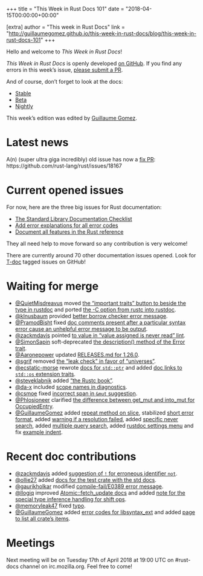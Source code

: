 +++
title = "This Week in Rust Docs 101"
date = "2018-04-15T00:00:00+00:00"

[extra]
author = "This week in Rust Docs"
link = "http://guillaumegomez.github.io/this-week-in-rust-docs/blog/this-week-in-rust-docs-101"
+++
<p>Hello and welcome to <em>This Week in Rust Docs</em>!</p>

<p><em>This Week in Rust Docs</em> is openly developed <a href="https://github.com/GuillaumeGomez/this-week-in-rust-docs">on GitHub</a>.
If you find any errors in this week’s issue, <a href="https://github.com/GuillaumeGomez/this-week-in-rust-docs/pulls">please submit a PR</a>.</p>

<p>And of course, don’t forget to look at the docs:</p>

<ul>
  <li><a href="https://doc.rust-lang.org/">Stable</a></li>
  <li><a href="https://doc.rust-lang.org/beta/">Beta</a></li>
  <li><a href="https://doc.rust-lang.org/nightly/">Nightly</a></li>
</ul>

<p>This week’s edition was edited by <a href="https://github.com/GuillaumeGomez">Guillaume Gomez</a>.</p>

<h1 id="latest-news">Latest news</h1>

<p>A(n) (super ultra giga incredibly) old issue has now a <a href="https://github.com/rust-lang/rust/pull/49954">fix PR</a>: https://github.com/rust-lang/rust/issues/18167</p>

<h1 id="current-opened-issues">Current opened issues</h1>

<p>For now, here are the three big issues for Rust documentation:</p>

<ul>
  <li><a href="https://github.com/rust-lang/rust/issues/29329">The Standard Library Documentation Checklist</a></li>
  <li><a href="https://github.com/rust-lang/rust/issues/32777">Add error explanations for all error codes</a></li>
  <li><a href="https://github.com/rust-lang-nursery/reference/issues/9">Document all features in the Rust reference</a></li>
</ul>

<p>They all need help to move forward so any contribution is very welcome!</p>

<p>There are currently around 70 other documentation issues opened. Look for <a href="https://github.com/rust-lang/rust/labels/T-doc">T-doc</a> tagged issues on GitHub!</p>

<h1 id="waiting-for-merge">Waiting for merge</h1>

<ul>
  <li><a href="https://github.com/QuietMisdreavus">@QuietMisdreavus</a> moved <a href="https://github.com/rust-lang/rust/pull/49286">the “important traits” button to beside the type in rustdoc</a> and ported <a href="https://github.com/rust-lang/rust/pull/49956">the -C option from rustc into rustdoc</a>.</li>
  <li><a href="https://github.com/klnusbaum">@klnusbaum</a> provided <a href="https://github.com/rust-lang/rust/pull/48708">better borrow checker error message</a>.</li>
  <li><a href="https://github.com/PramodBisht">@PramodBisht</a> fixed <a href="https://github.com/rust-lang/rust/pull/48946">doc comments present after a particular syntax error cause an unhelpful error message to be output</a>.</li>
  <li><a href="https://github.com/zackmdavis">@zackmdavis</a> pointed <a href="https://github.com/rust-lang/rust/pull/49197">to value in “value assigned is never read” lint</a>.</li>
  <li><a href="https://github.com/SimonSapin">@SimonSapin</a> soft-deprecated <a href="https://github.com/rust-lang/rust/pull/49536">the description() method of the Error trait</a>.</li>
  <li><a href="https://github.com/Aaronepower">@Aaronepower</a> updated <a href="https://github.com/rust-lang/rust/pull/49523">RELEASES.md for 1.26.0</a>.</li>
  <li><a href="https://github.com/sgrif">@sgrif</a> removed <a href="https://github.com/rust-lang/rust/pull/48407">the “leak check” in favor of “universes”</a>.</li>
  <li><a href="https://github.com/ecstatic-morse">@ecstatic-morse</a> rewrote <a href="https://github.com/rust-lang/rust/pull/49767">docs for <code class="highlighter-rouge">std::ptr</code></a> and added <a href="https://github.com/rust-lang/rust/pull/49829">doc links to <code class="highlighter-rouge">std::os</code> extension traits</a>.</li>
  <li><a href="https://github.com/steveklabnik">@steveklabnik</a> added <a href="https://github.com/rust-lang/rust/pull/49707">“the Rustc book”</a>.</li>
  <li><a href="https://github.com/da-x">@da-x</a> included <a href="https://github.com/rust-lang/rust/pull/49898">scope names in diagnostics</a>.</li>
  <li><a href="https://github.com/csmoe">@csmoe</a> fixed <a href="https://github.com/rust-lang/rust/pull/49931">incorrect span in <code class="highlighter-rouge">&amp;mut</code> suggestion</a>.</li>
  <li><a href="https://github.com/Phlosioneer">@Phlosioneer</a> clarified <a href="https://github.com/rust-lang/rust/pull/49743">the difference between get_mut and into_mut for OccupiedEntry</a>.</li>
  <li><a href="https://github.com/GuillaumeGomez">@GuillaumeGomez</a> added <a href="https://github.com/rust-lang/rust/pull/48999">repeat method on slice</a>, stabilized <a href="https://github.com/rust-lang/rust/pull/49546">short error format</a>, added <a href="https://github.com/rust-lang/rust/pull/49542">warning if a resolution failed</a>, added <a href="https://github.com/rust-lang/rust/pull/49757">specific never search</a>, added <a href="https://github.com/rust-lang/rust/pull/49966">multiple query search</a>, added <a href="https://github.com/rust-lang/rust/pull/49954">rustdoc settings menu</a> and fix <a href="https://github.com/rust-lang/rust/pull/49670">example indent</a>.</li>
</ul>

<h1 id="recent-doc-contributions">Recent doc contributions</h1>

<ul>
  <li><a href="https://github.com/zackmdavis">@zackmdavis</a> added <a href="https://github.com/rust-lang/rust/pull/49258">suggestion of <code class="highlighter-rouge">!</code> for erroneous identifier <code class="highlighter-rouge">not</code></a>.</li>
  <li><a href="https://github.com/ollie27">@ollie27</a> added <a href="https://github.com/rust-lang/rust/pull/49465">docs for the test crate with the std docs</a>.</li>
  <li><a href="https://github.com/gaurikholkar">@gaurikholkar</a> modified <a href="https://github.com/rust-lang/rust/pull/48914">compile-fail/E0389 error message</a>.</li>
  <li><a href="https://github.com/llogiq">@llogiq</a> improved <a href="https://github.com/rust-lang/rust/pull/49916">Atomic::fetch_update docs</a> and added <a href="https://github.com/rust-lang/rust/pull/49915">note for the special type inference handling for shift ops</a>.</li>
  <li><a href="https://github.com/memoryleak47">@memoryleak47</a> fixed <a href="https://github.com/rust-lang/rust/pull/49863">typo</a>.</li>
  <li><a href="https://github.com/GuillaumeGomez">@GuillaumeGomez</a> added <a href="https://github.com/rust-lang/rust/pull/48173">error codes for libsyntax_ext</a> and added <a href="https://github.com/rust-lang/rust/pull/49504">page to list all crate’s items</a>.</li>
</ul>

<h1 id="meetings">Meetings</h1>

<p>Next meeting will be on Tuesday 17th of April 2018 at 19:00 UTC on #rust-docs channel on irc.mozilla.org. Feel free to come!</p>